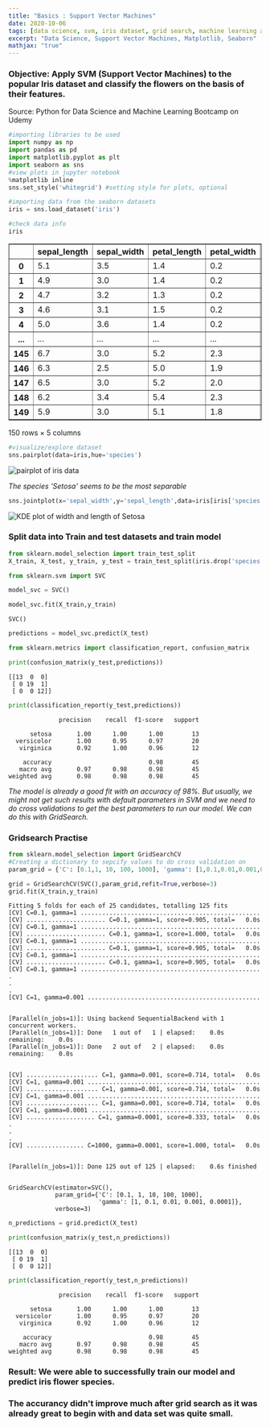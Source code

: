 ```yaml
---
title: "Basics : Support Vector Machines"
date: 2020-10-06
tags: [data science, svm, iris dataset, grid search, machine learning algorithms]
excerpt: "Data Science, Support Vector Machines, Matplotlib, Seaborn"
mathjax: "true"
---
```



### Objective: Apply SVM (Support Vector Machines) to the popular Iris dataset and classify the flowers on the basis of their features.
Source: Python for Data Science and Machine Learning Bootcamp on Udemy


```python
#importing libraries to be used
import numpy as np
import pandas as pd
import matplotlib.pyplot as plt
import seaborn as sns
#view plots in jupyter notebook
%matplotlib inline
sns.set_style('whitegrid') #setting style for plots, optional
```


```python
#importing data from the seaborn datasets
iris = sns.load_dataset('iris')
```


```python
#check data info
iris
```




<div>
<style scoped>
    .dataframe tbody tr th:only-of-type {
        vertical-align: middle;
    }

    .dataframe tbody tr th {
        vertical-align: top;
    }

    .dataframe thead th {
        text-align: right;
    }
</style>
<table border="1" class="dataframe">
  <thead>
    <tr style="text-align: right;">
      <th></th>
      <th>sepal_length</th>
      <th>sepal_width</th>
      <th>petal_length</th>
      <th>petal_width</th>
      <th>species</th>
    </tr>
  </thead>
  <tbody>
    <tr>
      <th>0</th>
      <td>5.1</td>
      <td>3.5</td>
      <td>1.4</td>
      <td>0.2</td>
      <td>setosa</td>
    </tr>
    <tr>
      <th>1</th>
      <td>4.9</td>
      <td>3.0</td>
      <td>1.4</td>
      <td>0.2</td>
      <td>setosa</td>
    </tr>
    <tr>
      <th>2</th>
      <td>4.7</td>
      <td>3.2</td>
      <td>1.3</td>
      <td>0.2</td>
      <td>setosa</td>
    </tr>
    <tr>
      <th>3</th>
      <td>4.6</td>
      <td>3.1</td>
      <td>1.5</td>
      <td>0.2</td>
      <td>setosa</td>
    </tr>
    <tr>
      <th>4</th>
      <td>5.0</td>
      <td>3.6</td>
      <td>1.4</td>
      <td>0.2</td>
      <td>setosa</td>
    </tr>
    <tr>
      <th>...</th>
      <td>...</td>
      <td>...</td>
      <td>...</td>
      <td>...</td>
      <td>...</td>
    </tr>
    <tr>
      <th>145</th>
      <td>6.7</td>
      <td>3.0</td>
      <td>5.2</td>
      <td>2.3</td>
      <td>virginica</td>
    </tr>
    <tr>
      <th>146</th>
      <td>6.3</td>
      <td>2.5</td>
      <td>5.0</td>
      <td>1.9</td>
      <td>virginica</td>
    </tr>
    <tr>
      <th>147</th>
      <td>6.5</td>
      <td>3.0</td>
      <td>5.2</td>
      <td>2.0</td>
      <td>virginica</td>
    </tr>
    <tr>
      <th>148</th>
      <td>6.2</td>
      <td>3.4</td>
      <td>5.4</td>
      <td>2.3</td>
      <td>virginica</td>
    </tr>
    <tr>
      <th>149</th>
      <td>5.9</td>
      <td>3.0</td>
      <td>5.1</td>
      <td>1.8</td>
      <td>virginica</td>
    </tr>
  </tbody>
</table>
<p>150 rows × 5 columns</p>
</div>




```python
#visualize/explore dataset
sns.pairplot(data=iris,hue='species')
```

<img src="{{ site.url }}{{ site.baseurl }}/images/SVM/pairplot_svm.png" alt="pairplot of iris data">


_The species 'Setosa' seems to be the most separable_


```python
sns.jointplot(x='sepal_width',y='sepal_length',data=iris[iris['species']=='setosa'],kind='kde',cmap='coolwarm_r')
```


<img src="{{ site.url }}{{ site.baseurl }}/images/SVM/kde_svm.png" alt="KDE plot of width and length of Setosa">

### Split data into Train and test datasets and train model


```python
from sklearn.model_selection import train_test_split
X_train, X_test, y_train, y_test = train_test_split(iris.drop('species',axis=1),iris['species'],test_size=0.3, random_state=101)
```


```python
from sklearn.svm import SVC
```


```python
model_svc = SVC()
```


```python
model_svc.fit(X_train,y_train)
```




    SVC()




```python
predictions = model_svc.predict(X_test)
```


```python
from sklearn.metrics import classification_report, confusion_matrix
```


```python
print(confusion_matrix(y_test,predictions))
```

    [[13  0  0]
     [ 0 19  1]
     [ 0  0 12]]



```python
print(classification_report(y_test,predictions))
```

                  precision    recall  f1-score   support

          setosa       1.00      1.00      1.00        13
      versicolor       1.00      0.95      0.97        20
       virginica       0.92      1.00      0.96        12

        accuracy                           0.98        45
       macro avg       0.97      0.98      0.98        45
    weighted avg       0.98      0.98      0.98        45



_The model is already a good fit with an accuracy of 98%. But usually, we might not get such results with default parameters in SVM and we need to do cross validations to get the best parameters to run our model. We can do this with GridSearch._

### Gridsearch Practise


```python
from sklearn.model_selection import GridSearchCV
#Creating a dictionary to sepcify values to do cross validation on
param_grid = {'C': [0.1,1, 10, 100, 1000], 'gamma': [1,0.1,0.01,0.001,0.0001]}
```


```python
grid = GridSearchCV(SVC(),param_grid,refit=True,verbose=3)
grid.fit(X_train,y_train)
```

    Fitting 5 folds for each of 25 candidates, totalling 125 fits
    [CV] C=0.1, gamma=1 ..................................................
    [CV] ...................... C=0.1, gamma=1, score=0.905, total=   0.0s
    [CV] C=0.1, gamma=1 ..................................................
    [CV] ...................... C=0.1, gamma=1, score=1.000, total=   0.0s
    [CV] C=0.1, gamma=1 ..................................................
    [CV] ...................... C=0.1, gamma=1, score=0.905, total=   0.0s
    [CV] C=0.1, gamma=1 ..................................................
    [CV] ...................... C=0.1, gamma=1, score=0.905, total=   0.0s
    [CV] C=0.1, gamma=1 ..................................................
    .
    .
    .
    [CV] C=1, gamma=0.001 ................................................


    [Parallel(n_jobs=1)]: Using backend SequentialBackend with 1 concurrent workers.
    [Parallel(n_jobs=1)]: Done   1 out of   1 | elapsed:    0.0s remaining:    0.0s
    [Parallel(n_jobs=1)]: Done   2 out of   2 | elapsed:    0.0s remaining:    0.0s


    [CV] .................... C=1, gamma=0.001, score=0.714, total=   0.0s
    [CV] C=1, gamma=0.001 ................................................
    [CV] .................... C=1, gamma=0.001, score=0.714, total=   0.0s
    [CV] C=1, gamma=0.001 ................................................
    [CV] .................... C=1, gamma=0.001, score=0.714, total=   0.0s
    [CV] C=1, gamma=0.0001 ...............................................
    [CV] ................... C=1, gamma=0.0001, score=0.333, total=   0.0s
    .
    .
    .
    [CV] ................ C=1000, gamma=0.0001, score=1.000, total=   0.0s


    [Parallel(n_jobs=1)]: Done 125 out of 125 | elapsed:    0.6s finished


    GridSearchCV(estimator=SVC(),
                 param_grid={'C': [0.1, 1, 10, 100, 1000],
                             'gamma': [1, 0.1, 0.01, 0.001, 0.0001]},
                 verbose=3)


```python
n_predictions = grid.predict(X_test)
```


```python
print(confusion_matrix(y_test,n_predictions))
```

    [[13  0  0]
     [ 0 19  1]
     [ 0  0 12]]



```python
print(classification_report(y_test,n_predictions))
```

                  precision    recall  f1-score   support

          setosa       1.00      1.00      1.00        13
      versicolor       1.00      0.95      0.97        20
       virginica       0.92      1.00      0.96        12

        accuracy                           0.98        45
       macro avg       0.97      0.98      0.98        45
    weighted avg       0.98      0.98      0.98        45



### Result: We were able to successfully train our model and predict iris flower species.  
### The accurancy didn't improve much after grid search as it was already great to begin with and data set was quite small.
